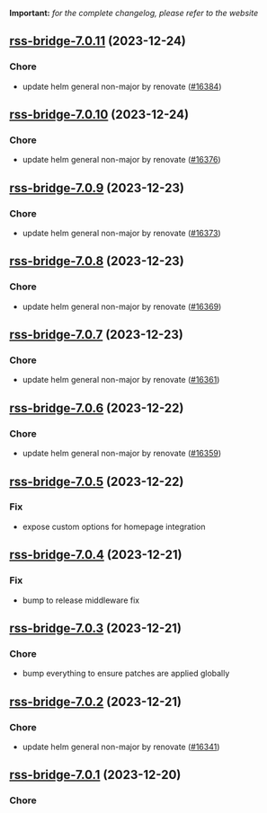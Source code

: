 **Important:**
*for the complete changelog, please refer to the website*




## [rss-bridge-7.0.11](https://github.com/truecharts/charts/compare/rss-bridge-7.0.10...rss-bridge-7.0.11) (2023-12-24)

### Chore

- update helm general non-major by renovate ([#16384](https://github.com/truecharts/charts/issues/16384))
  
  


## [rss-bridge-7.0.10](https://github.com/truecharts/charts/compare/rss-bridge-7.0.9...rss-bridge-7.0.10) (2023-12-24)

### Chore

- update helm general non-major by renovate ([#16376](https://github.com/truecharts/charts/issues/16376))
  
  


## [rss-bridge-7.0.9](https://github.com/truecharts/charts/compare/rss-bridge-7.0.8...rss-bridge-7.0.9) (2023-12-23)

### Chore

- update helm general non-major by renovate ([#16373](https://github.com/truecharts/charts/issues/16373))
  
  


## [rss-bridge-7.0.8](https://github.com/truecharts/charts/compare/rss-bridge-7.0.7...rss-bridge-7.0.8) (2023-12-23)

### Chore

- update helm general non-major by renovate ([#16369](https://github.com/truecharts/charts/issues/16369))
  
  


## [rss-bridge-7.0.7](https://github.com/truecharts/charts/compare/rss-bridge-7.0.6...rss-bridge-7.0.7) (2023-12-23)

### Chore

- update helm general non-major by renovate ([#16361](https://github.com/truecharts/charts/issues/16361))
  
  


## [rss-bridge-7.0.6](https://github.com/truecharts/charts/compare/rss-bridge-7.0.5...rss-bridge-7.0.6) (2023-12-22)

### Chore

- update helm general non-major by renovate ([#16359](https://github.com/truecharts/charts/issues/16359))
  
  


## [rss-bridge-7.0.5](https://github.com/truecharts/charts/compare/rss-bridge-7.0.4...rss-bridge-7.0.5) (2023-12-22)

### Fix

- expose custom options for homepage integration
  
  


## [rss-bridge-7.0.4](https://github.com/truecharts/charts/compare/rss-bridge-7.0.3...rss-bridge-7.0.4) (2023-12-21)

### Fix

- bump to release middleware fix
  
  


## [rss-bridge-7.0.3](https://github.com/truecharts/charts/compare/rss-bridge-7.0.2...rss-bridge-7.0.3) (2023-12-21)

### Chore

- bump everything to ensure patches are applied globally
  
  


## [rss-bridge-7.0.2](https://github.com/truecharts/charts/compare/rss-bridge-7.0.1...rss-bridge-7.0.2) (2023-12-21)

### Chore

- update helm general non-major by renovate ([#16341](https://github.com/truecharts/charts/issues/16341))
  
  


## [rss-bridge-7.0.1](https://github.com/truecharts/charts/compare/rss-bridge-7.0.0...rss-bridge-7.0.1) (2023-12-20)

### Chore
